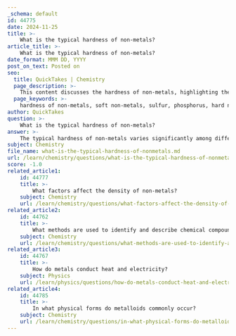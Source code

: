 ```yaml
---
_schema: default
id: 44775
date: 2024-11-25
title: >-
    What is the typical hardness of non-metals?
article_title: >-
    What is the typical hardness of non-metals?
date_format: MMM DD, YYYY
post_on_text: Posted on
seo:
  title: QuickTakes | Chemistry
  page_description: >-
    This content discusses the hardness of non-metals, highlighting the differences between soft non-metals like sulfur and phosphorus, and the extremely hard diamond, which is the hardest known natural material.
  page_keywords: >-
    hardness of non-metals, soft non-metals, sulfur, phosphorus, hard non-metals, diamond, carbon, natural substances, material properties
author: QuickTakes
question: >-
    What is the typical hardness of non-metals?
answer: >-
    The typical hardness of non-metals varies significantly among different elements. Generally, non-metals are classified as either hard or soft. Most solid non-metals, such as sulfur and phosphorus, are relatively soft and can be easily broken or deformed. However, there are notable exceptions, with diamond, an allotropic form of carbon, being the hardest natural substance known. \n\nTo summarize:\n\n- **Soft Non-Metals**: Elements like sulfur and phosphorus are soft and can be easily cut or shaped.\n- **Hard Non-Metals**: Diamond is an exception, being extremely hard and recognized as the hardest known natural material.\n\nThus, while many non-metals are soft, the hardness can vary widely, with diamond representing the extreme end of hardness among non-metals.
subject: Chemistry
file_name: what-is-the-typical-hardness-of-nonmetals.md
url: /learn/chemistry/questions/what-is-the-typical-hardness-of-nonmetals
score: -1.0
related_article1:
    id: 44777
    title: >-
        What factors affect the density of non-metals?
    subject: Chemistry
    url: /learn/chemistry/questions/what-factors-affect-the-density-of-nonmetals
related_article2:
    id: 44762
    title: >-
        What methods are used to identify and describe chemical compounds?
    subject: Chemistry
    url: /learn/chemistry/questions/what-methods-are-used-to-identify-and-describe-chemical-compounds
related_article3:
    id: 44767
    title: >-
        How do metals conduct heat and electricity?
    subject: Physics
    url: /learn/physics/questions/how-do-metals-conduct-heat-and-electricity
related_article4:
    id: 44785
    title: >-
        In what physical forms do metalloids commonly occur?
    subject: Chemistry
    url: /learn/chemistry/questions/in-what-physical-forms-do-metalloids-commonly-occur
---
```


&nbsp;
